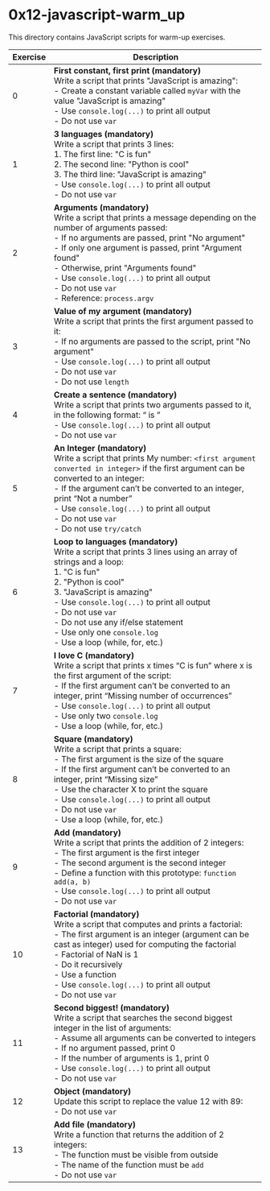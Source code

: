 # 0x12-javascript-warm_up

This directory contains JavaScript scripts for warm-up exercises.

| Exercise | Description                                                                                             |
|----------|---------------------------------------------------------------------------------------------------------|
| 0        | **First constant, first print (mandatory)**<br/>Write a script that prints "JavaScript is amazing":<br/>- Create a constant variable called `myVar` with the value "JavaScript is amazing"<br/>- Use `console.log(...)` to print all output<br/>- Do not use `var` |
| 1        | **3 languages (mandatory)**<br/>Write a script that prints 3 lines:<br/>1. The first line: "C is fun"<br/>2. The second line: "Python is cool"<br/>3. The third line: "JavaScript is amazing"<br/>- Use `console.log(...)` to print all output<br/>- Do not use `var` |
| 2        | **Arguments (mandatory)**<br/>Write a script that prints a message depending on the number of arguments passed:<br/>- If no arguments are passed, print "No argument"<br/>- If only one argument is passed, print "Argument found"<br/>- Otherwise, print "Arguments found"<br/>- Use `console.log(...)` to print all output<br/>- Do not use `var`<br/>- Reference: `process.argv` |
| 3        | **Value of my argument (mandatory)**<br/>Write a script that prints the first argument passed to it:<br/>- If no arguments are passed to the script, print "No argument"<br/>- Use `console.log(...)` to print all output<br/>- Do not use `var`<br/>- Do not use `length` |
| 4        | **Create a sentence (mandatory)**<br/>Write a script that prints two arguments passed to it, in the following format: “ is ”<br/>- Use `console.log(...)` to print all output<br/>- Do not use `var` |
| 5        | **An Integer (mandatory)**<br/>Write a script that prints My number: `<first argument converted in integer>` if the first argument can be converted to an integer:<br/>- If the argument can’t be converted to an integer, print “Not a number”<br/>- Use `console.log(...)` to print all output<br/>- Do not use `var`<br/>- Do not use `try/catch` |
| 6        | **Loop to languages (mandatory)**<br/>Write a script that prints 3 lines using an array of strings and a loop:<br/>1. "C is fun"<br/>2. "Python is cool"<br/>3. "JavaScript is amazing"<br/>- Use `console.log(...)` to print all output<br/>- Do not use `var`<br/>- Do not use any if/else statement<br/>- Use only one `console.log`<br/>- Use a loop (while, for, etc.) |
| 7        | **I love C (mandatory)**<br/>Write a script that prints x times “C is fun” where x is the first argument of the script:<br/>- If the first argument can’t be converted to an integer, print “Missing number of occurrences”<br/>- Use `console.log(...)` to print all output<br/>- Use only two `console.log`<br/>- Use a loop (while, for, etc.) |
| 8        | **Square (mandatory)**<br/>Write a script that prints a square:<br/>- The first argument is the size of the square<br/>- If the first argument can’t be converted to an integer, print “Missing size”<br/>- Use the character X to print the square<br/>- Use `console.log(...)` to print all output<br/>- Do not use `var`<br/>- Use a loop (while, for, etc.) |
| 9        | **Add (mandatory)**<br/>Write a script that prints the addition of 2 integers:<br/>- The first argument is the first integer<br/>- The second argument is the second integer<br/>- Define a function with this prototype: `function add(a, b)`<br/>- Use `console.log(...)` to print all output<br/>- Do not use `var` |
| 10       | **Factorial (mandatory)**<br/>Write a script that computes and prints a factorial:<br/>- The first argument is an integer (argument can be cast as integer) used for computing the factorial<br/>- Factorial of NaN is 1<br/>- Do it recursively<br/>- Use a function<br/>- Use `console.log(...)` to print all output<br/>- Do not use `var` |
| 11       | **Second biggest! (mandatory)**<br/>Write a script that searches the second biggest integer in the list of arguments:<br/>- Assume all arguments can be converted to integers<br/>- If no argument passed, print 0<br/>- If the number of arguments is 1, print 0<br/>- Use `console.log(...)` to print all output<br/>- Do not use `var` |
| 12       | **Object (mandatory)**<br/>Update this script to replace the value 12 with 89:<br/>- Do not use `var` |
| 13       | **Add file (mandatory)**<br/>Write a function that returns the addition of 2 integers:<br/>- The function must be visible from outside<br/>- The name of the function must be `add`<br/>- Do not use `var` |

